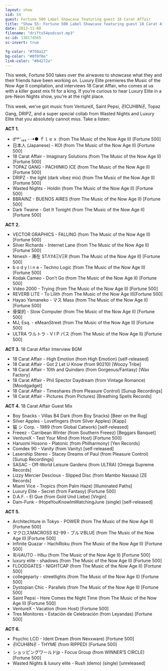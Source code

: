 ```yaml
---
layout: show
sid: 54
guest: Fortune 500 Label Showcase featuring guest 18 Carat Affair
title: "Show 55: Fortune 500 Label Showcase featuring guest 18 Carat Affair"
date: 2013-11-08
filename: "drifts54podcast.mp3"
sc-id: 138174565
sc-invert: true

fg-color: "#750a12"
bg-color: "#0f0f0e"
link-color: "#84272a"
---
```


This week, Fortune 500 takes over the airwaves to showcase what they and their friends have been working on. Luxury Elite premieres the Music of the Now Age II compilation, and interviews 18 Carat Affair, who comes at us with a killer guest mix fit for a king. If you’re curious to hear Luxury Elite in a pre-Neon Nights show, you’re at the right place.

This week, we’ve got music from VentureX, Saint Pepsi, ✌ICUH8N✌, Topaz Gang, DRIPZ, and a super special collab from Wasted Nights and Luxury Elite that you absolutely cannot miss. Take a listen:

**ACT 1.**

* dʳᶤᵖ⁻₁₃₃  - ·•● ｆｌｅｘ (from The Music of the Now Age II) [Fortune 500]
* 日本人 (Japanese) - KOI (from The Music of the Now Age II) [Fortune 500]
* 18 Carat Affair - Imaginary Solutions (from The Music of the Now Age II) [Fortune 500]
* TOPAZ GANG - PACHINKO ICE (from The Music of the Now Age II) [Fortune 500]
* DRIPZ - the light (dark vibez mix) (from The Music of the Now Age II) [Fortune 500]
* Wasted Nights - Holdin (from The Music of the Now Age II) [Fortune 500]
* BBRAINZ - BUENOS AIRES (from The Music of the Now Age II) [Fortune 500]
* Dark Twaine - Get It Tonight (from The Music of the Now Age II) [Fortune 500]

**ACT 2.**

* VECTOR GRAPHICS - FALLING (from The Music of the Now Age II) [Fortune 500]
* Silver Richards - Internet Lane (from The Music of the Now Age II) [Fortune 500]
* Nmesh - 滞在 STΛY4ΞVΞR (from The Music of the Now Age II) [Fortune 500]
* b o d y l i n e - Techno Logic (from The Music of the Now Age II) [Fortune 500]
* Kodak Cameo - Don’t Go (from The Music of the Now Age II) [Fortune 500]
* Video 2000 - Trying (from The Music of the Now Age II) [Fortune 500]
* REVERB LITE - To Lilith (from The Music of the Now Age II)[Fortune 500]
* Hayao Yamaneko - マス Mass (from The Music of the Now Age II) [Fortune 500]
* 骨架的 - Slow Computer (from The Music of the Now Age II) [Fortune 500]
* MJ, Esq. - eMeanStreet (from The Music of the Now Age II) [Fortune 500]
* ULTRA ウルトラ - V I P パス (from The Music of the Now Age II) [Fortune 500]

**ACT 3.** 18 Carat Affair Interview BGM

* 18 Carat Affair - High Emotion (from High Emotion) [self-released]
* 18 Carat Affair - Got 2 Let U Know (from 90210) [Woozy Tribe]
* 18 Carat Affair - 10th and Quindaro (from Gorgeous/Fantasy) [Wax Factory]
* 18 Carat Affair - Phil Spector Daydream (from Vintage Romance) [Moodgadget]
* 18 Carat Affair - Timeshares (from Pleasure Control) [Sunup Recordings]
* 18 Carat Affair - Pictures (from Pictures) [Breathing Spells Records]

**ACT 4.** 18 Carat Affair Guest Mix

* Boy Snacks - Villas B4 Dark (from Boy Snacks) [Beer on the Rug]
* Silver Apples - Lovefingers (from Silver Apples) [Kapp]
* 猫 シ Corp. - 1989 (from Global Catwork) [self-released]
* Freeez - Carribean Winter (from Southern Freeez) [Beggars Banquet]
* VentureX - Test Your Mind (from Host) [Fortune 500]
* Haruomi Hosono - Platonic (from Philharmony) [Yen Records]
* Comdex 90 - Vanity (from Vanity) [self-released]
* Lasership Stereo - Stacey Dreams of Paul (from Pleasure Control) [Sunup Recordings]
* SASAC - Off-World Leisure Gardens (from ULTRA) [Omega Supreme Records]
* Lizzy Mercier Descloux - Slipped Disc (from Mambo Nassau) [ZE Records]
* Miami Vice - Tropics (from Palm Haze) [Illuminated Paths]
* Luxury Elite - Secret (from Fantasy) [Fortune 500]
* D.A.F. - El Que (from Gold Und Liebe) [Virgin]
* Dam-Funk - IHopeYouKnowImWatchingJune (single) [self-released]

**ACT 5.**

* Architechture in Tokyo - POWER (from The Music of the Now Age II) [Fortune 500]
* マクロスMACROSS 82-99 - ブルマBLUE (from The Music of the Now Age II) [Fortune 500]
* Infinite Quazar - HachiRoku (from The Music of the Now Age II) [Fortune 500]
* 회사AUTO -  Ηδω (from The Music of the Now Age II) [Fortune 500]
* luxury elite - shadows (from The Music of the Now Age II) [Fortune 500]
* FLOODGATES - NIGHTCAP (from The Music of the Now Age II) [Fortune 500]
* collegeparty - streetlights (from The Music of the Now Age II) [Fortune 500]
* Dystopian Chic - Parallels (from The Music of the Now Age II) [Fortune 500]
* Saint Pepsi - Here Comes the Night Time (from The Music of the Now Age II) [Fortune 500]
* VentureX - Vacation (from Host) [Fortune 500]
* Tres Monitores - Estación de Celebración (from Leyandas) [Fortune 500]

**ACT 6.**

* Psychic LCD - Ident Dream (from Nexxware) [Fortune 500]
* ✌ICUH8N✌ - THYME (from RIPPED) [Fortune 500]
* ショッピングワールドjp - Focus Group (from WINNER’S CIRCLE) [Fortune 500]
* Wasted Nights & luxury elite - Rush (demo) (single) [unreleased]
